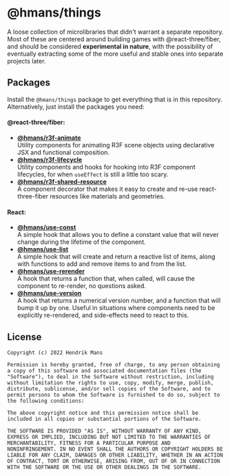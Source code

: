# @hmans/things

A loose collection of microlibraries that didn't warrant a separate repository. Most of these are centered around building games with @react-three/fiber, and should be considered **experimental in nature**, with the possibility of eventually extracting some of the more useful and stable ones into separate projects later.

## Packages

Install the `@hmans/things` package to get everything that is in this repository. Alternatively, just install the packages you need:

#### @react-three/fiber:

- **[@hmans/r3f-animate](https://github.com/hmans/things/tree/main/packages/hmans-r3f-animate)**  
  Utility components for animating R3F scene objects using declarative JSX and functional composition.
- **[@hmans/r3f-lifecycle](https://github.com/hmans/things/tree/main/packages/hmans-r3f-lifecycle)**  
  Utility components and hooks for hooking into R3F component lifecycles, for when `useEffect` is still a little too scary.
- **[@hmans/r3f-shared-resource](https://github.com/hmans/things/tree/main/packages/hmans-r3f-shared-resource)**  
  A component decorator that makes it easy to create and re-use react-three-fiber resources like materials and geometries.

#### React:

- **[@hmans/use-const](https://github.com/hmans/things/tree/main/packages/hmans-use-const)**  
  A simple hook that allows you to define a constant value that will never change during the lifetime of the component.
- **[@hmans/use-list](https://github.com/hmans/things/tree/main/packages/hmans-use-list)**  
  A simple hook that will create and return a reactive list of items, along with functions to add and remove items to and from the list.
- **[@hmans/use-rerender](https://github.com/hmans/things/tree/main/packages/hmans-use-rerender)**  
  A hook that returns a function that, when called, will cause the component to re-render, no questions asked.
- **[@hmans/use-version](https://github.com/hmans/things/tree/main/packages/hmans-use-version)**  
  A hook that returns a numerical version number, and a function that will bump it up by one. Useful in situations where components need to be explicitly re-rendered, and side-effects need to react to this.

## License

```
Copyright (c) 2022 Hendrik Mans

Permission is hereby granted, free of charge, to any person obtaining
a copy of this software and associated documentation files (the
"Software"), to deal in the Software without restriction, including
without limitation the rights to use, copy, modify, merge, publish,
distribute, sublicense, and/or sell copies of the Software, and to
permit persons to whom the Software is furnished to do so, subject to
the following conditions:

The above copyright notice and this permission notice shall be
included in all copies or substantial portions of the Software.

THE SOFTWARE IS PROVIDED "AS IS", WITHOUT WARRANTY OF ANY KIND,
EXPRESS OR IMPLIED, INCLUDING BUT NOT LIMITED TO THE WARRANTIES OF
MERCHANTABILITY, FITNESS FOR A PARTICULAR PURPOSE AND
NONINFRINGEMENT. IN NO EVENT SHALL THE AUTHORS OR COPYRIGHT HOLDERS BE
LIABLE FOR ANY CLAIM, DAMAGES OR OTHER LIABILITY, WHETHER IN AN ACTION
OF CONTRACT, TORT OR OTHERWISE, ARISING FROM, OUT OF OR IN CONNECTION
WITH THE SOFTWARE OR THE USE OR OTHER DEALINGS IN THE SOFTWARE.
```

